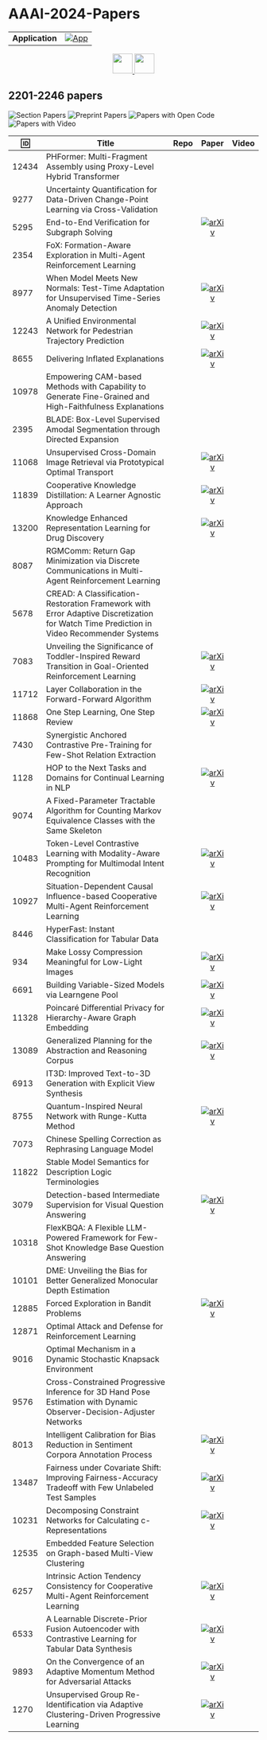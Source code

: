 # AAAI-2024-Papers

<table>
    <tr>
        <td><strong>Application</strong></td>
        <td>
            <a href="https://huggingface.co/spaces/DmitryRyumin/NewEraAI-Papers" style="float:left;">
                <img src="https://img.shields.io/badge/🤗-NewEraAI--Papers-FFD21F.svg" alt="App" />
            </a>
        </td>
    </tr>
</table>

<div align="center">
    <a href="https://github.com/DmitryRyumin/AAAI-2024-Papers/blob/main/sections/2024/main/2001_2200.md">
        <img src="https://cdn.jsdelivr.net/gh/DmitryRyumin/NewEraAI-Papers@main/images/left.svg" width="40" alt="" />
    </a>
    <a href="https://github.com/DmitryRyumin/AAAI-2024-Papers/">
        <img src="https://cdn.jsdelivr.net/gh/DmitryRyumin/NewEraAI-Papers@main/images/home.svg" width="40" alt="" />
    </a>
</div>

## 2201-2246 papers

![Section Papers](https://img.shields.io/badge/Section%20Papers-soon-42BA16) ![Preprint Papers](https://img.shields.io/badge/Preprint%20Papers-soon-b31b1b) ![Papers with Open Code](https://img.shields.io/badge/Papers%20with%20Open%20Code-soon-1D7FBF) ![Papers with Video](https://img.shields.io/badge/Papers%20with%20Video-soon-FF0000)

| :id: | **Title** | **Repo** | **Paper** | **Video** |
|------|-----------|:--------:|:---------:|:---------:|
| 12434 | PHFormer: Multi-Fragment Assembly using Proxy-Level Hybrid Transformer |  |  |  |
| 9277 | Uncertainty Quantification for Data-Driven Change-Point Learning via Cross-Validation |  |  |  |
| 5295 | End-to-End Verification for Subgraph Solving |  | [![arXiv](https://img.shields.io/badge/arXiv-2212.01060-b31b1b.svg)](https://arxiv.org/abs/2212.01060) |  |
| 2354 | FoX: Formation-Aware Exploration in Multi-Agent Reinforcement Learning |  |  |  |
| 8977 | When Model Meets New Normals: Test-Time Adaptation for Unsupervised Time-Series Anomaly Detection |  | [![arXiv](https://img.shields.io/badge/arXiv-2312.11976-b31b1b.svg)](https://arxiv.org/abs/2312.11976) |  |
| 12243 | A Unified Environmental Network for Pedestrian Trajectory Prediction |  | [![arXiv](https://img.shields.io/badge/arXiv-1906.01797-b31b1b.svg)](https://arxiv.org/abs/1906.01797) |  |
| 8655 | Delivering Inflated Explanations |  | [![arXiv](https://img.shields.io/badge/arXiv-2306.15272-b31b1b.svg)](https://arxiv.org/abs/2306.15272) |  |
| 10978 | Empowering CAM-based Methods with Capability to Generate Fine-Grained and High-Faithfulness Explanations |  |  |  |
| 2395 | BLADE: Box-Level Supervised Amodal Segmentation through Directed Expansion |  |  |  |
| 11068 | Unsupervised Cross-Domain Image Retrieval via Prototypical Optimal Transport |  | [![arXiv](https://img.shields.io/badge/arXiv-2310.19087-b31b1b.svg)](https://arxiv.org/abs/2310.19087) |  |
| 11839 | Cooperative Knowledge Distillation: A Learner Agnostic Approach |  | [![arXiv](https://img.shields.io/badge/arXiv-2207.12346-b31b1b.svg)](https://arxiv.org/abs/2207.12346) |  |
| 13200 | Knowledge Enhanced Representation Learning for Drug Discovery |  | [![arXiv](https://img.shields.io/badge/arXiv-2306.12802-b31b1b.svg)](https://arxiv.org/abs/2306.12802) |  |
| 8087 | RGMComm: Return Gap Minimization via Discrete Communications in Multi-Agent Reinforcement Learning |  |  |  |
| 5678 | CREAD: A Classification-Restoration Framework with Error Adaptive Discretization for Watch Time Prediction in Video Recommender Systems |  |  |  |
| 7083 | Unveiling the Significance of Toddler-Inspired Reward Transition in Goal-Oriented Reinforcement Learning |  | [![arXiv](https://img.shields.io/badge/arXiv-2303.09850-b31b1b.svg)](https://arxiv.org/abs/2303.09850) |  |
| 11712 | Layer Collaboration in the Forward-Forward Algorithm |  | [![arXiv](https://img.shields.io/badge/arXiv-2012.10569-b31b1b.svg)](https://arxiv.org/abs/2012.10569) |  |
| 11868 | One Step Learning, One Step Review |  | [![arXiv](https://img.shields.io/badge/arXiv-2108.07915-b31b1b.svg)](https://arxiv.org/abs/2108.07915) |  |
| 7430 | Synergistic Anchored Contrastive Pre-Training for Few-Shot Relation Extraction |  |  |  |
| 1128 | HOP to the Next Tasks and Domains for Continual Learning in NLP |  | [![arXiv](https://img.shields.io/badge/arXiv-2302.06801-b31b1b.svg)](https://arxiv.org/abs/2302.06801) |  |
| 9074 | A Fixed-Parameter Tractable Algorithm for Counting Markov Equivalence Classes with the Same Skeleton |  |  |  |
| 10483 | Token-Level Contrastive Learning with Modality-Aware Prompting for Multimodal Intent Recognition |  | [![arXiv](https://img.shields.io/badge/arXiv-2312.14667-b31b1b.svg)](https://arxiv.org/abs/2312.14667) |  |
| 10927 | Situation-Dependent Causal Influence-based Cooperative Multi-Agent Reinforcement Learning |  | [![arXiv](https://img.shields.io/badge/arXiv-1703.08099-b31b1b.svg)](https://arxiv.org/abs/1703.08099) |  |
| 8446 | HyperFast: Instant Classification for Tabular Data |  |  |  |
| 934 | Make Lossy Compression Meaningful for Low-Light Images |  | [![arXiv](https://img.shields.io/badge/arXiv-2103.17015-b31b1b.svg)](https://arxiv.org/abs/2103.17015) |  |
| 6691 | Building Variable-Sized Models via Learngene Pool |  | [![arXiv](https://img.shields.io/badge/arXiv-2312.05743-b31b1b.svg)](https://arxiv.org/abs/2312.05743) |  |
| 11328 | Poincaré Differential Privacy for Hierarchy-Aware Graph Embedding |  | [![arXiv](https://img.shields.io/badge/arXiv-2310.11060-b31b1b.svg)](https://arxiv.org/abs/2310.11060) |  |
| 13089 | Generalized Planning for the Abstraction and Reasoning Corpus |  | [![arXiv](https://img.shields.io/badge/arXiv-2401.07426-b31b1b.svg)](https://arxiv.org/abs/2401.07426) |  |
| 6913 | IT3D: Improved Text-to-3D Generation with Explicit View Synthesis |  |  |  |
| 8755 | Quantum-Inspired Neural Network with Runge-Kutta Method |  | [![arXiv](https://img.shields.io/badge/arXiv-2304.13812-b31b1b.svg)](https://arxiv.org/abs/2304.13812) |  |
| 7073 | Chinese Spelling Correction as Rephrasing Language Model |  |  |  |
| 11822 | Stable Model Semantics for Description Logic Terminologies |  |  |  |
| 3079 | Detection-based Intermediate Supervision for Visual Question Answering |  | [![arXiv](https://img.shields.io/badge/arXiv-2312.16012-b31b1b.svg)](https://arxiv.org/abs/2312.16012) |  |
| 10318 | FlexKBQA: A Flexible LLM-Powered Framework for Few-Shot Knowledge Base Question Answering |  |  |  |
| 10101 | DME: Unveiling the Bias for Better Generalized Monocular Depth Estimation |  |  |  |
| 12885 | Forced Exploration in Bandit Problems |  | [![arXiv](https://img.shields.io/badge/arXiv-2005.02209-b31b1b.svg)](https://arxiv.org/abs/2005.02209) |  |
| 12871 | Optimal Attack and Defense for Reinforcement Learning |  |  |  |
| 9016 | Optimal Mechanism in a Dynamic Stochastic Knapsack Environment |  |  |  |
| 9576 | Cross-Constrained Progressive Inference for 3D Hand Pose Estimation with Dynamic Observer-Decision-Adjuster Networks |  |  |  |
| 8013 | Intelligent Calibration for Bias Reduction in Sentiment Corpora Annotation Process |  | [![arXiv](https://img.shields.io/badge/arXiv-2106.14434-b31b1b.svg)](https://arxiv.org/abs/2106.14434) |  |
| 13487 | Fairness under Covariate Shift: Improving Fairness-Accuracy Tradeoff with Few Unlabeled Test Samples |  | [![arXiv](https://img.shields.io/badge/arXiv-2310.07535-b31b1b.svg)](https://arxiv.org/abs/2310.07535) |  |
| 10231 | Decomposing Constraint Networks for Calculating c-Representations |  | [![arXiv](https://img.shields.io/badge/arXiv-1711.04084-b31b1b.svg)](https://arxiv.org/abs/1711.04084) |  |
| 12535 | Embedded Feature Selection on Graph-based Multi-View Clustering |  |  |  |
| 6257 | Intrinsic Action Tendency Consistency for Cooperative Multi-Agent Reinforcement Learning |  | [![arXiv](https://img.shields.io/badge/arXiv-2012.07669-b31b1b.svg)](https://arxiv.org/abs/2012.07669) |  |
| 6533 | A Learnable Discrete-Prior Fusion Autoencoder with Contrastive Learning for Tabular Data Synthesis |  | [![arXiv](https://img.shields.io/badge/arXiv-2310.11896-b31b1b.svg)](https://arxiv.org/abs/2310.11896) |  |
| 9893 | On the Convergence of an Adaptive Momentum Method for Adversarial Attacks |  | [![arXiv](https://img.shields.io/badge/arXiv-2009.08194-b31b1b.svg)](https://arxiv.org/abs/2009.08194) |  |
| 1270 | Unsupervised Group Re-Identification via Adaptive Clustering-Driven Progressive Learning |  | [![arXiv](https://img.shields.io/badge/arXiv-2111.15077-b31b1b.svg)](https://arxiv.org/abs/2111.15077) |  |
